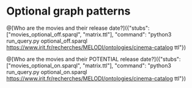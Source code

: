 # Optional graph patterns

@[Who are the movies and their release date?]({"stubs": ["movies_optional_off.sparql", "matrix.ttl"], "command": "python3 run_query.py optional_off.sparql https://www.irit.fr/recherches/MELODI/ontologies/cinema-catalog ttl"})

@[Who are the movies and their POTENTIAL release date?]({"stubs": ["movies_optional_on.sparql", "matrix.ttl"], "command": "python3 run_query.py optional_on.sparql https://www.irit.fr/recherches/MELODI/ontologies/cinema-catalog ttl"})
